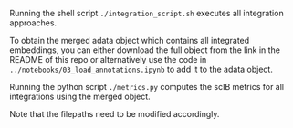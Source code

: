 Running the shell script `./integration_script.sh` executes all integration approaches. 

To obtain the merged adata object which contains all integrated embeddings, you can either download the full object from the link in the README of this repo or alternatively use the code in `../notebooks/03_load_annotations.ipynb` to add it to the adata object.

Running the python script `./metrics.py` computes the scIB metrics for all integrations using the merged object.

Note that the filepaths need to be modified accordingly.
